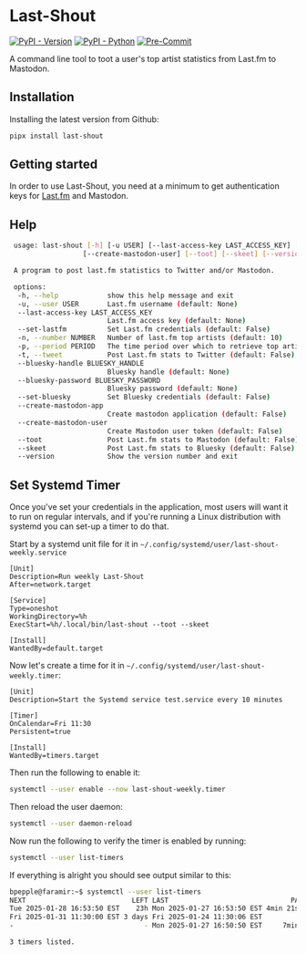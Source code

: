 # Last-Shout

[![PyPI - Version](https://img.shields.io/pypi/v/last-shout.svg)](https://pypi.org/project/last-shout/)
[![PyPI - Python](https://img.shields.io/pypi/pyversions/last-shout.svg)](https://pypi.org/project/last-shout/)
[![Pre-Commit](https://img.shields.io/badge/Pre--Commit-Enabled-informational?logo=pre-commit)](https://github.com/pre-commit/pre-commit)

A command line tool to toot a user's top artist statistics from Last.fm to Mastodon.

## Installation

Installing the latest version from Github:

```bash
pipx install last-shout
```

## Getting started

In order to use Last-Shout, you need at a minimum to get authentication keys for [Last.fm](https://www.last.fm) and
Mastodon.

## Help

```bash
 usage: last-shout [-h] [-u USER] [--last-access-key LAST_ACCESS_KEY] [--set-lastfm] [-n NUMBER] [-p PERIOD] [-t] [--bluesky-handle BLUESKY_HANDLE] [--bluesky-password BLUESKY_PASSWORD] [--set-bluesky] [--create-mastodon-app]
                  [--create-mastodon-user] [--toot] [--skeet] [--version]

 A program to post last.fm statistics to Twitter and/or Mastodon.

 options:
  -h, --help            show this help message and exit
  -u, --user USER       Last.fm username (default: None)
  --last-access-key LAST_ACCESS_KEY
                        Last.fm access key (default: None)
  --set-lastfm          Set Last.fm credentials (default: False)
  -n, --number NUMBER   Number of last.fm top artists (default: 10)
  -p, --period PERIOD   The time period over which to retrieve top artists. Options are: overall | 7day | 1month | 3month | 6month | 12month (default: 7day)
  -t, --tweet           Post Last.fm stats to Twitter (default: False)
  --bluesky-handle BLUESKY_HANDLE
                        Bluesky handle (default: None)
  --bluesky-password BLUESKY_PASSWORD
                        Bluesky password (default: None)
  --set-bluesky         Set Bluesky credentials (default: False)
  --create-mastodon-app
                        Create mastodon application (default: False)
  --create-mastodon-user
                        Create Mastodon user token (default: False)
  --toot                Post Last.fm stats to Mastodon (default: False)
  --skeet               Post Last.fm stats to Bluesky (default: False)
  --version             Show the version number and exit
```

## Set Systemd Timer

Once you've set your credentials in the application, most users will want it to run on regular intervals, and if you're
running a Linux distribution with systemd you can set-up a timer to do that.

Start by a systemd unit file for it in `~/.config/systemd/user/last-shout-weekly.service`

```text
[Unit]
Description=Run weekly Last-Shout
After=network.target

[Service]
Type=oneshot
WorkingDirectory=%h
ExecStart=%h/.local/bin/last-shout --toot --skeet

[Install]
WantedBy=default.target
```

Now let's create a time for it in `~/.config/systemd/user/last-shout-weekly.timer`:

```text
[Unit]
Description=Start the Systemd service test.service every 10 minutes

[Timer]
OnCalendar=Fri 11:30
Persistent=true

[Install]
WantedBy=timers.target
```

Then run the following to enable it:

```bash
systemctl --user enable --now last-shout-weekly.timer
```

Then reload the user daemon:

```bash
systemctl --user daemon-reload
```

Now run the following to verify the timer is enabled by running:

```bash
systemctl --user list-timers
```

If everything is alright you should see output similar to this:

```bash
bpepple@faramir:~$ systemctl --user list-timers
NEXT                          LEFT LAST                              PASSED UNIT                         ACTIVATES                     
Tue 2025-01-28 16:53:50 EST    23h Mon 2025-01-27 16:53:50 EST 4min 21s ago systemd-tmpfiles-clean.timer systemd-tmpfiles-clean.service
Fri 2025-01-31 11:30:00 EST 3 days Fri 2025-01-24 11:30:06 EST            - last-shout-weekly.timer      last-shout-weekly.service
-                                - Mon 2025-01-27 16:50:50 EST     7min ago grub-boot-success.timer      grub-boot-success.service

3 timers listed.

```